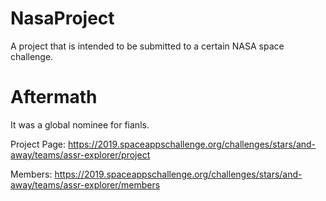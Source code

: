 # NasaProject
A project that is intended to be submitted to a certain NASA space challenge. 

# Aftermath

It was a global nominee for fianls.

Project Page: https://2019.spaceappschallenge.org/challenges/stars/and-away/teams/assr-explorer/project

Members: https://2019.spaceappschallenge.org/challenges/stars/and-away/teams/assr-explorer/members
